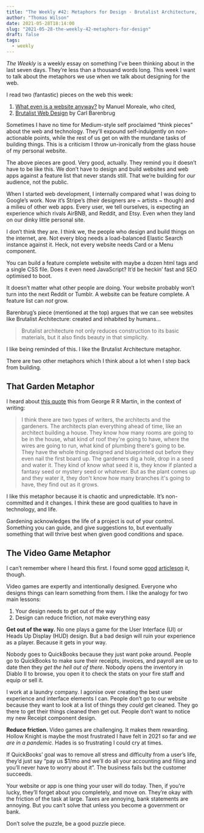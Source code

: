 ```yaml
---
title: "The Weekly #42: Metaphors for Design - Brutalist Architecture, Gardens, and Video Games"
author: "Thomas Wilson"
date: 2021-05-28T18:14:00
slug: "2021-05-28-the-weekly-42-metaphors-for-design"
draft: false
tags:
  - weekly
---
```


_The Weekly_ is a weekly essay on something I’ve been thinking about in the last seven days. They’re less than a thousand words long. This week I want to talk about the metaphors we use when we talk about designing for the web.

I read two (fantastic) pieces on the web this week:

1. [What even is a website anyway?](https://manuelmoreale.com/thoughts/what-even-is-a-website-anyway) by Manuel Moreale, who cited,
2. [Brutalist Web Design](https://cmhb.de/brutalist-web-design) by Carl Barenbrug

Sometimes I have no time for Medium-style self proclaimed “think pieces” about the web and technology. They’ll expound self-indulgently on non-actionable points, while the rest of us get on with the mundane tasks of building things. This is a criticism I throw un-ironically from the glass house of my personal website.

The above pieces are good. Very good, actually. They remind you it doesn’t have to be like this. We don’t have to design and build websites and web apps against a feature list that never stands still. That we’re building for _our_ audience, not the public.

When I started web development, I internally compared what I was doing to Google’s work. Now it’s Stripe’s (their designers are ~ artists ~ though) and a milieu of other web apps. Every user, we tell ourselves, is expecting an experience which rivals AirBNB, and Reddit, and Etsy. Even when they land on our dinky little personal site.

I don’t think they are. I think we, the people who design and build things on the internet, are. Not every blog needs a load-balanced Elastic Search instance against it. Heck, not every website needs Card or a Menu component.

You can build a feature complete website with maybe a dozen html tags and a single CSS file. Does it even need JavaScript? It’d be heckin’ fast and SEO optimised to boot.

It doesn’t matter what other people are doing. Your website probably won’t turn into the next Reddit or Tumblr. A website can be feature complete. A feature list can _not_ grow.

Barenbrug’s piece (mentioned at the top) argues that we can see websites like Brutalist Architecture: created and inhabited by humans…

> Brutalist architecture not only reduces construction to its basic materials, but it also finds beauty in that simplicity.

I like being reminded of this. I like the Brutalist Architecture metaphor.

There are two other metaphors which I think about a lot when I step back from building.

## That Garden Metaphor

I heard about [this quote](https://www.goodreads.com/quotes/749309-i-think-there-are-two-types-of-writers-the-architects) this from George R R Martin, in the context of writing:

> I think there are two types of writers, the architects and the gardeners. The architects plan everything ahead of time, like an architect building a house. They know how many rooms are going to be in the house, what kind of roof they're going to have, where the wires are going to run, what kind of plumbing there's going to be. They have the whole thing designed and blueprinted out before they even nail the first board up. The gardeners dig a hole, drop in a seed and water it. They kind of know what seed it is, they know if planted a fantasy seed or mystery seed or whatever. But as the plant comes up and they water it, they don't know how many branches it's going to have, they find out as it grows.

I like this metaphor because it is chaotic and unpredictable. It’s non-committed and it changes. I think these are good qualities to have in technology, and life.

Gardening acknowledges the life of a project is out of your control. Something you can guide, and give suggestions to, but eventually something that will thrive best when given good conditions and space.

## The Video Game Metaphor

I can’t remember where I heard this first. I found some [good](https://evilmartians.com/chronicles/level-up-for-ux-design-lessons-from-videogames) [articles](https://www.nngroup.com/articles/usability-heuristics-applied-video-games/)[on](https://www.invisionapp.com/inside-design/the-ux-lessons-i-learned-from-video-games/) it, though.

Video games are expertly and intentionally designed. Everyone who designs things can learn something from them. I like the analogy for two main lessons:

1. Your design needs to get out of the way
2. Design can reduce friction, not make everything easy

**Get out of the way.** No one plays a game for the User Interface (UI) or Heads Up Display (HUD) design. But a bad design will ruin your experience as a player. Because it gets in your way.

Nobody goes to QuickBooks because they just want poke around. People go to QuickBooks to make sure their receipts, invoices, and payroll are up to date then they _get the hell out of there_. Nobody opens the inventory in Diablo II to browse, you open it to check the stats on your fire staff and equip or sell it.

I work at a laundry company. I agonise over creating the best user experience and interface elements I can. People don’t go to our website because they want to look at a list of things they _could_ get cleaned. They go there to get their things cleaned then get out. People don’t want to notice my new Receipt component design.

**Reduce friction.** Video games are challenging. It makes them rewarding. Hollow Knight is maybe the most frustrated I have felt in 2021 so far and _we are in a pandemic_. Hades is so frustrating I could cry at times.

If QuickBooks’ goal was to remove all stress and difficulty from a user’s life, they’d just say “pay us \$1/mo and we’ll do all your accounting and filing and you’ll never have to worry about it”. The business fails but the customer succeeds.

Your website or app is one thing your user will do today. Then, if you’re lucky, they’ll forget about you completely, and move on. They’re okay with the friction of the task at large. Taxes are annoying, bank statements are annoying. But you can’t solve that unless you become a government or bank.

Don’t solve the puzzle, be a good puzzle piece.
